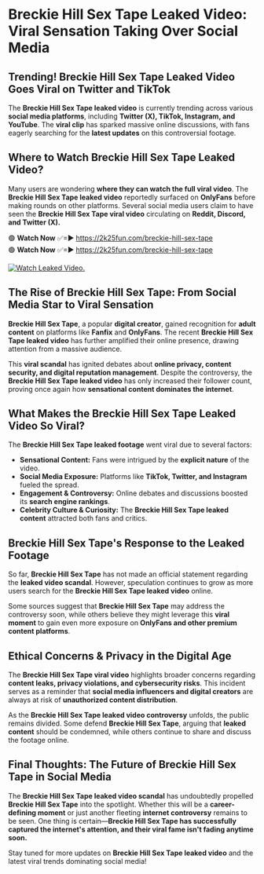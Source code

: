 # Breckie Hill Sex Tape Leaked Video: Viral Sensation Taking Over Social Media

## **Trending! Breckie Hill Sex Tape Leaked Video Goes Viral on Twitter and TikTok**
The **Breckie Hill Sex Tape leaked video** is currently trending across various **social media platforms**, including **Twitter (X), TikTok, Instagram, and YouTube**. The **viral clip** has sparked massive online discussions, with fans eagerly searching for the **latest updates** on this controversial footage.

## **Where to Watch Breckie Hill Sex Tape Leaked Video?**
Many users are wondering **where they can watch the full viral video**. The **Breckie Hill Sex Tape leaked video** reportedly surfaced on **OnlyFans** before making rounds on other platforms. Several social media users claim to have seen the **Breckie Hill Sex Tape viral video** circulating on **Reddit, Discord, and Twitter (X).**

🟢 **Watch Now** ✅=► https://2k25fun.com/breckie-hill-sex-tape  
🟢 **Watch Now** ✅=► https://2k25fun.com/breckie-hill-sex-tape  

[![Watch Leaked Video.](https://miro.medium.com/v2/resize:fit:828/format:webp/1*cilzJN44JGOrTw9NJCrNHA.gif "Watch Leaked Video")](https://2k25fun.com/breckie-hill-sex-tape)

## **The Rise of Breckie Hill Sex Tape: From Social Media Star to Viral Sensation**
**Breckie Hill Sex Tape**, a popular **digital creator**, gained recognition for **adult content** on platforms like **Fanfix** and **OnlyFans**. The recent **Breckie Hill Sex Tape leaked video** has further amplified their online presence, drawing attention from a massive audience.

This **viral scandal** has ignited debates about **online privacy, content security, and digital reputation management**. Despite the controversy, the **Breckie Hill Sex Tape leaked video** has only increased their follower count, proving once again how **sensational content dominates the internet**.

## **What Makes the Breckie Hill Sex Tape Leaked Video So Viral?**
The **Breckie Hill Sex Tape leaked footage** went viral due to several factors:
- **Sensational Content:** Fans were intrigued by the **explicit nature** of the video.
- **Social Media Exposure:** Platforms like **TikTok, Twitter, and Instagram** fueled the spread.
- **Engagement & Controversy:** Online debates and discussions boosted its **search engine rankings**.
- **Celebrity Culture & Curiosity:** The **Breckie Hill Sex Tape leaked content** attracted both fans and critics.

## **Breckie Hill Sex Tape's Response to the Leaked Footage**
So far, **Breckie Hill Sex Tape** has not made an official statement regarding the **leaked video scandal**. However, speculation continues to grow as more users search for the **Breckie Hill Sex Tape leaked video** online.

Some sources suggest that **Breckie Hill Sex Tape** may address the controversy soon, while others believe they might leverage this **viral moment** to gain even more exposure on **OnlyFans and other premium content platforms**.

## **Ethical Concerns & Privacy in the Digital Age**
The **Breckie Hill Sex Tape viral video** highlights broader concerns regarding **content leaks, privacy violations, and cybersecurity risks**. This incident serves as a reminder that **social media influencers and digital creators** are always at risk of **unauthorized content distribution**.

As the **Breckie Hill Sex Tape leaked video controversy** unfolds, the public remains divided. Some defend **Breckie Hill Sex Tape**, arguing that **leaked content** should be condemned, while others continue to share and discuss the footage online.

## **Final Thoughts: The Future of Breckie Hill Sex Tape in Social Media**
The **Breckie Hill Sex Tape leaked video scandal** has undoubtedly propelled **Breckie Hill Sex Tape** into the spotlight. Whether this will be a **career-defining moment** or just another fleeting **internet controversy** remains to be seen. One thing is certain—**Breckie Hill Sex Tape has successfully captured the internet's attention, and their viral fame isn't fading anytime soon.**

Stay tuned for more updates on **Breckie Hill Sex Tape leaked video** and the latest viral trends dominating social media!